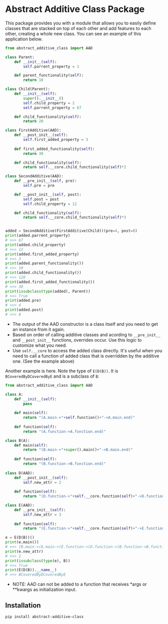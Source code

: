 # Abstract Additive Class Package

This package provides you with a module that allows you to easily define classes that are stacked on top of each other and add features to each other, creating a whole new class.
You can see an example of this application below.

```python
from abstract_additive_class import AAD

class Parent:
    def __init__(self):
        self.parrent_property = 1

    def parent_functionality(self):
        return 10

class Child(Parent):
    def __init__(self):
        super().__init__()
        self.child_property = 2
        self.parrent_property = 67

    def child_functionality(self):
        return 20

class FirstAdditive(AAD):
    def __post_init__(self):
        self.first_added_property = 3
    
    def first_added_functionality(self):
        return 30

    def child_functionality(self):
        return self.__core.child_functionality(self)*2

class SecondAdditive(AAD):
    def __pre_init__(self, pre):
        self.pre = pre

    def __post_init__(self, post):
        self.post = post
        self.child_property = 12

    def child_functionality(self):
        return self.__core.child_functionality(self)*3


added = SecondAdditive(FirstAdditive(Child))(pre=4, post=8)
print(added.parrent_property)
# >>> 67
print(added.child_property)
# >>> 12
print(added.first_added_property)
# >>> 3
print(added.parent_functionality())
# >>> 10
print(added.child_functionality())
# >>> 120
print(added.first_added_functionality())
# >>> 30
print(issubclass(type(added), Parent))
# >>> True
print(added.pre)
# >>> 4
print(added.post)
# >>> 8
```

* The output of the AAD constructor is a class itself and you need to get an instance from it again.
* Based on order of calling additive classes and acording to `__pre_init__` and `__post_init__` functions, overrides occur. Use this logic to customize what you need.
* Use `self.__core` to access the added class directly. It's useful when you need to call a function of added class that is overridden by the additive one. (See the example above)

Another example is here. Note the type of `E(D(B))`. It is `BCoveredByDCoveredByE` and is a subclass of `B`:

```python
from abstract_additive_class import AAD

class A:
    def __init__(self):
        pass
    
    def main(self):
        return "(A.main->"+self.function()+"->A.main.end)"
    
    def function(self):
        return "(A.function->A.function.end)"

class B(A):
    def main(self):
        return "(B.main->"+super().main()+"->B.main.end)"
    
    def function(self):
        return "(B.function->B.function.end)"
    
class D(AAD):
    def __post_init__(self):
        self.new_attr = 2
        
    def function(self):
        return "(D.function->"+self.__core.function(self)+"->D.function.end)"

class E(AAD):
    def __pre_init__(self):
        self.new_attr = 3
        
    def function(self):
        return "(E.function->"+self.__core.function(self)+"->E.function.end)"

e = E(D(B))()
print(e.main())
# >>> (B.main->(A.main->(E.function->(D.function->(B.function->B.function.end)->D.function.end)->E.function.end)->A.main.end)->B.main.end)
print(e.new_attr)
# >>> 2
print(issubclass(type(e), B))
# >>> True
print(E(D(B)).__name__)
# >>> BCoveredByDCoveredByE
```

* NOTE: AAD can not be added to a function that receives *args or **kwargs as initialization input.

## Installation
```pip install abstract-additive-class```